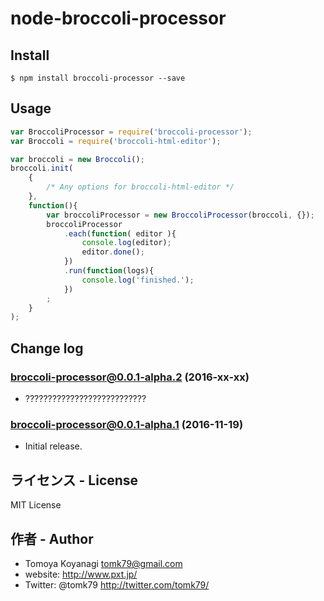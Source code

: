 # node-broccoli-processor

## Install

```
$ npm install broccoli-processor --save
```

## Usage

```js
var BroccoliProcessor = require('broccoli-processor');
var Broccoli = require('broccoli-html-editor');

var broccoli = new Broccoli();
broccoli.init(
    {
        /* Any options for broccoli-html-editor */
    },
    function(){
        var broccoliProcessor = new BroccoliProcessor(broccoli, {});
        broccoliProcessor
            .each(function( editor ){
                console.log(editor);
                editor.done();
            })
            .run(function(logs){
                console.log('finished.');
            })
        ;
    }
);
```

## Change log

### broccoli-processor@0.0.1-alpha.2 (2016-xx-xx)

- ???????????????????????????

### broccoli-processor@0.0.1-alpha.1 (2016-11-19)

- Initial release.


## ライセンス - License

MIT License


## 作者 - Author

- Tomoya Koyanagi <tomk79@gmail.com>
- website: <http://www.pxt.jp/>
- Twitter: @tomk79 <http://twitter.com/tomk79/>
